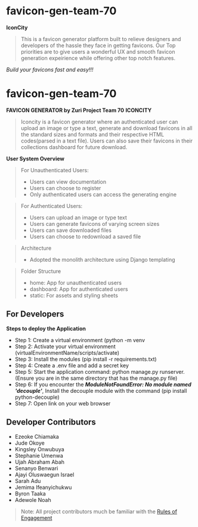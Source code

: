 # favicon-gen-team-70

**IconCity**
>This is a favicon generator platform built to relieve designers and developers of the hassle they face in getting favicons.
Our Top priorities are to give users a wonderful UX and smooth favicon generation expeirience while offering other top notch features.

*Build your favicons fast and easy!!!*
# favicon-gen-team-70
**FAVICON GENERATOR by Zuri Project Team 70**
**ICONCITY**
>Iconcity is a favicon generator where an authenticated user can upload an image or type a text, generate and download favicons in all the standard sizes and formats and their respective HTML codes(parsed in a text file). Users can also save their favicons in their collections dashboard for future download.

**User System Overview**
>For Unauthenticated Users:
>- Users can view documentation
>- Users can choose to register
>- Only authenticated users can access the generating engine

>For Authenticated Users:
>- Users can upload an image or type text
>- Users can generate favicons of varying screen sizes
>- Users can save downloaded files
>- Users can choose to redownload a saved file

>Architecture
>- Adopted the monolith architecture using Django templating

>Folder Structure
>- home: App for unauthenticated users
>- dashboard: App for authenticated users
>- static: For assets and styling sheets

## For Developers
**Steps to deploy the Application**
- Step 1: Create a virtual environment (python -m venv <virtualEnvironmentName>
- Step 2: Activate your virtual environment (virtualEnvironmentName/scripts/activate)
- Step 3: Install the modules (pip install -r requirements.txt)
- Step 4: Create a .env file and add a secret key
- Step 5: Start the application command: python manage.py runserver. (Ensure you are in the same directory that has the manage.py file)
- Step 6: If you encounter the ***ModuleNotFoundError: No module named 'decouple'***, Install the decouple module with the command (pip install python-decouple)
- Step 7: Open link on your web browser

## Developer Contributors
- Ezeoke Chiamaka
- Jude Okoye
- Kingsley Onwubuya
- Stephanie Umenwa
- Ujah Abraham Abah
- Senanyo Benwari
- Ajayi Oluswaegun Israel
- Sarah Adu
- Jemima Ifeanyichukwu
- Byron Taaka
- Adewole Noah



>Note: All project contributors much be familiar with the [Rules of Engagement](https://docs.google.com/document/d/1D9N1TRe5wGy6t3cCa-JtPIFo-S4-cVjq1lsBvtaXHqo/edit?usp=sharing)
